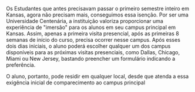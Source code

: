 Os Estudantes que antes precisavam passar o primeiro semestre inteiro em Kansas, agora não precisam mais, conseguimos essa isenção. Por ser uma Universidade Centenária, a instituição valoriza proporcionar uma experiência de "imersão" para os alunos em seu campus principal em Kansas. Assim, apenas a primeira visita presencial, após as primeiras 8 semanas de início do curso, precisa ocorrer nesse campus. Após esses dois dias iniciais, o aluno poderá escolher qualquer um dos campus disponíveis para as próximas visitas presenciais, como Dallas, Chicago, Miami ou New Jersey, bastando preencher um formulário indicando a preferência.

O aluno, portanto, pode residir em qualquer local, desde que atenda a essa exigência inicial de comparecimento ao campus principal

